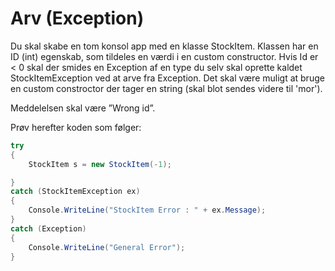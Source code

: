 ﻿# Arv (Exception)

Du skal skabe en tom konsol app med en klasse StockItem. 
Klassen har en ID (int) egenskab, som tildeles en værdi i en
custom constructor. Hvis Id er < 0 skal der smides en Exception 
af en type du selv skal oprette kaldet StockItemException ved at 
arve fra Exception. Det skal være muligt at bruge en custom 
constroctor der tager en string (skal blot sendes videre til 'mor').

Meddelelsen skal være ”Wrong id”.

Prøv herefter koden som følger:

```csharp
try
{
    StockItem s = new StockItem(-1);

}
catch (StockItemException ex)
{
    Console.WriteLine("StockItem Error : " + ex.Message);
}
catch (Exception)
{
    Console.WriteLine("General Error");                    
}
```
